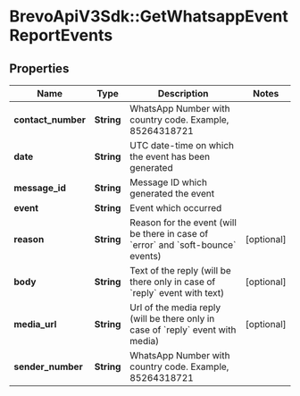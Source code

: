 # BrevoApiV3Sdk::GetWhatsappEventReportEvents

## Properties
Name | Type | Description | Notes
------------ | ------------- | ------------- | -------------
**contact_number** | **String** | WhatsApp Number with country code. Example, 85264318721 | 
**date** | **String** | UTC date-time on which the event has been generated | 
**message_id** | **String** | Message ID which generated the event | 
**event** | **String** | Event which occurred | 
**reason** | **String** | Reason for the event (will be there in case of &#x60;error&#x60; and &#x60;soft-bounce&#x60; events) | [optional] 
**body** | **String** | Text of the reply (will be there only in case of &#x60;reply&#x60; event with text) | [optional] 
**media_url** | **String** | Url of the media reply (will be there only in case of &#x60;reply&#x60; event with media) | [optional] 
**sender_number** | **String** | WhatsApp Number with country code. Example, 85264318721 | 


